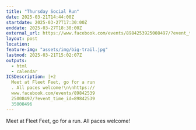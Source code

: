 ```yaml
---
title: "Thursday Social Run"
date: 2025-03-21T14:44:00Z
startdate: 2025-03-27T17:30:00Z
enddate: 2025-03-27T18:30:00Z
external_url: https://www.facebook.com/events/8984253925008497/?event_time_id=8984253935008496
layout: post
location: 
feature-img: "assets/img/big-trail.jpg"
lastmod: 2025-03-21T15:02:07Z
outputs:
  - html
  - calendar
ICSDescription: |+2
  Meet at Fleet Feet, go for a run  . All paces welcome!\n\nhttps://  www.facebook.com/events/89842539  25008497/?event_time_id=89842539  35008496
---
```


Meet at Fleet Feet, go for a run. All paces welcome!<br>
  <br>
  

